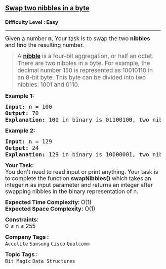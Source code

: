 <h2><a href="https://www.geeksforgeeks.org/problems/swap-two-nibbles-in-a-byte0446/0">Swap two nibbles in a byte</a></h2><h3>Difficulty Level : Easy</h3><hr><div class="problems_problem_content__Xm_eO"><p><span style="font-size: 18px;">Given a number <strong>n</strong>, Your task is to swap the two <strong>nibbles</strong> and find the resulting number.&nbsp;</span></p>
<blockquote>
<p><span style="font-size: 14pt;">A <strong><a href="http://en.wikipedia.org/wiki/Nibble" target="_blank" rel="noopener">nibble</a></strong> </span><span style="font-size: 14pt;">is a four-bit aggregation, or half an octet. There are two nibbles in a byte. For example, the decimal number 150 is represented as 10010110 in an 8-bit byte. This byte can be divided into two nibbles: 1001 and 0110.</span></p>
</blockquote>
<p><span style="font-size: 18px;"><strong>Example 1:</strong></span></p>
<pre><span style="font-size: 18px;"><strong>Input: </strong>n = 100
<strong>Output: </strong>70<br><strong>Explanation: </strong>100 in binary is 01100100, </span><span style="font-size: 20px;"><span style="font-size: 18px;">two nibbles are (0110) and (0100). If we swap the two nibbles, we get 01000110 which is 70 in decimal.</span></span>
</pre>
<p><span style="font-size: 18px;"><strong>Example 2:</strong></span></p>
<pre><span style="font-size: 18px;"><strong>Input: </strong>n = 129
<strong>Output: </strong>24
<strong>Explanation: </strong>129 in binary is 10000001, </span><span style="font-size: 20px;"><span style="font-size: 18px;">two nibbles are (</span></span><span style="font-size: 18px;">1000</span><span style="font-size: 20px;"><span style="font-size: 18px;">) and (</span></span><span style="font-size: 18px;">0001</span><span style="font-size: 20px;"><span style="font-size: 18px;">). If we swap the two nibbles, we get </span></span><span style="font-size: 18px;">0001</span><span style="font-size: 18px;">1000</span><span style="font-size: 20px;"><span style="font-size: 18px;"> which is 24 in decimal.</span></span></pre>
<p><span style="font-size: 18px;"><strong>Your Task:</strong><br>You don't need to read input or print anything. Your task is to complete the function <strong>swapNibbles()</strong> which takes&nbsp;an integer <strong>n</strong> as input parameter and returns an integer after swapping nibbles in the binary representation of n.</span></p>
<p><span style="font-size: 18px;"><strong>Expected Time Complexity:</strong></span> <span style="font-size: 18px;">O(1)<br><strong>Expected Space Complexity:</strong> O(1)</span></p>
<p><span style="font-size: 18px;"><strong>Constraints:</strong><br>0 ≤ n ≤ 255</span></p></div><p><span style=font-size:18px><strong>Company Tags : </strong><br><code>Accolite</code>&nbsp;<code>Samsung</code>&nbsp;<code>Cisco</code>&nbsp;<code>Qualcomm</code>&nbsp;<br><p><span style=font-size:18px><strong>Topic Tags : </strong><br><code>Bit Magic</code>&nbsp;<code>Data Structures</code>&nbsp;